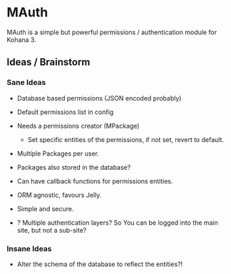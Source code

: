 # MAuth

MAuth is a simple but powerful permissions / authentication module for Kohana 3.

## Ideas / Brainstorm

### Sane Ideas

- Database based permissions (JSON encoded probably)
- Default permissions list in config
- Needs a permissions creator (MPackage)
	- Set specific entities of the permissions, if not set, revert to default.
- Multiple Packages per user.
- Packages also stored in the database?
- Can have callback functions for permissions entities.
- ORM agnostic, favours Jelly.
- Simple and secure.

- ? Multiple authentication layers? So You can be logged into the main site, but not a sub-site?

### Insane Ideas

- Alter the schema of the database to reflect the entities?!